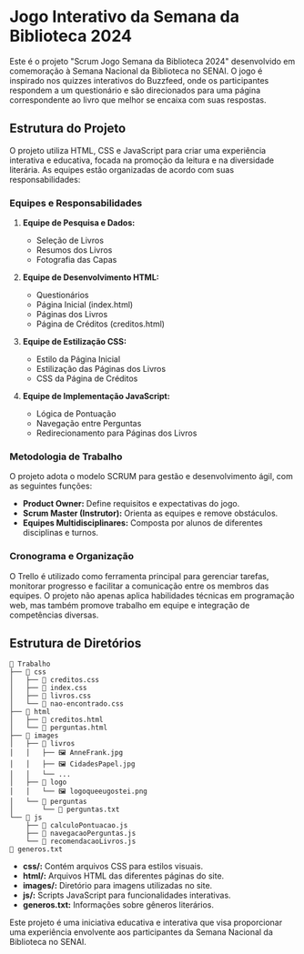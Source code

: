 # Jogo Interativo da Semana da Biblioteca 2024

Este é o projeto "Scrum Jogo Semana da Biblioteca 2024" desenvolvido em comemoração à Semana Nacional da Biblioteca no SENAI. O jogo é inspirado nos quizzes interativos do Buzzfeed, onde os participantes respondem a um questionário e são direcionados para uma página correspondente ao livro que melhor se encaixa com suas respostas.

## Estrutura do Projeto

O projeto utiliza HTML, CSS e JavaScript para criar uma experiência interativa e educativa, focada na promoção da leitura e na diversidade literária. As equipes estão organizadas de acordo com suas responsabilidades:

### Equipes e Responsabilidades

1. **Equipe de Pesquisa e Dados:**
   - Seleção de Livros
   - Resumos dos Livros
   - Fotografia das Capas

2. **Equipe de Desenvolvimento HTML:**
   - Questionários
   - Página Inicial (index.html)
   - Páginas dos Livros
   - Página de Créditos (creditos.html)

3. **Equipe de Estilização CSS:**
   - Estilo da Página Inicial
   - Estilização das Páginas dos Livros
   - CSS da Página de Créditos

4. **Equipe de Implementação JavaScript:**
   - Lógica de Pontuação
   - Navegação entre Perguntas
   - Redirecionamento para Páginas dos Livros

### Metodologia de Trabalho

O projeto adota o modelo SCRUM para gestão e desenvolvimento ágil, com as seguintes funções:
- **Product Owner:** Define requisitos e expectativas do jogo.
- **Scrum Master (Instrutor):** Orienta as equipes e remove obstáculos.
- **Equipes Multidisciplinares:** Composta por alunos de diferentes disciplinas e turnos.

### Cronograma e Organização

O Trello é utilizado como ferramenta principal para gerenciar tarefas, monitorar progresso e facilitar a comunicação entre os membros das equipes. O projeto não apenas aplica habilidades técnicas em programação web, mas também promove trabalho em equipe e integração de competências diversas.

## Estrutura de Diretórios

```
📁 Trabalho
├── 📁 css
│   ├── 📄 creditos.css
│   ├── 📄 index.css
│   ├── 📄 livros.css
│   └── 📄 nao-encontrado.css
├── 📁 html
│   ├── 📄 creditos.html
│   └── 📄 perguntas.html
├── 📁 images
│   ├── 📁 livros
│   │   ├── 🖼️ AnneFrank.jpg
│   │   ├── 🖼️ CidadesPapel.jpg
│   │   └── ...
│   ├── 📁 logo
│   │   └── 🖼️ logoqueeugostei.png
│   └── 📁 perguntas
│       └── 📄 perguntas.txt
└── 📁 js
    ├── 📄 calculoPontuacao.js
    ├── 📄 navegacaoPerguntas.js
    └── 📄 recomendacaoLivros.js
📄 generos.txt
```

- **css/:** Contém arquivos CSS para estilos visuais.
- **html/:** Arquivos HTML das diferentes páginas do site.
- **images/:** Diretório para imagens utilizadas no site.
- **js/:** Scripts JavaScript para funcionalidades interativas.
- **generos.txt:** Informações sobre gêneros literários.

Este projeto é uma iniciativa educativa e interativa que visa proporcionar uma experiência envolvente aos participantes da Semana Nacional da Biblioteca no SENAI.
